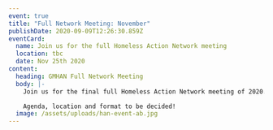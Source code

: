 ```yaml
---
event: true
title: "Full Network Meeting: November"
publishDate: 2020-09-09T12:26:30.859Z
eventCard:
  name: Join us for the full Homeless Action Network meeting
  location: tbc
  date: Nov 25th 2020
content:
  heading: GMHAN Full Network Meeting
  body: |-
    Join us for the final full Homeless Action Network meeting of 2020. 

    Agenda, location and format to be decided!
  image: /assets/uploads/han-event-ab.jpg
---
```

